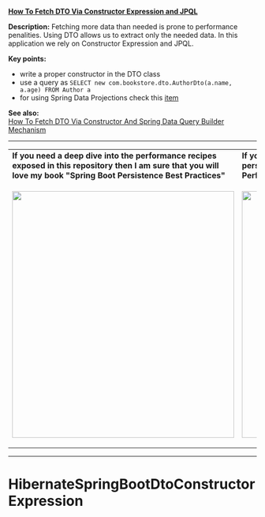 **[How To Fetch DTO Via Constructor Expression and JPQL](https://github.com/AnghelLeonard/Hibernate-SpringBoot/tree/master/HibernateSpringBootDtoConstructorExpression)**

**Description:** Fetching more data than needed is prone to performance penalities. Using DTO allows us to extract only the needed data. In this application we rely on Constructor Expression and JPQL.

**Key points:**
- write a proper constructor in the DTO class
- use a query as `SELECT new com.bookstore.dto.AuthorDto(a.name, a.age) FROM Author a`
- for using Spring Data Projections check this [item](https://github.com/AnghelLeonard/Hibernate-SpringBoot/tree/master/HibernateSpringBootDtoViaProjections) 

**See also:**\
[How To Fetch DTO Via Constructor And Spring Data Query Builder Mechanism](https://github.com/AnghelLeonard/Hibernate-SpringBoot/tree/master/HibernateSpringBootDtoConstructor)

-----------------------------------------------------------------------------------------------------------------------    
<table>
     <tr><td><b>If you need a deep dive into the performance recipes exposed in this repository then I am sure that you will love my book "Spring Boot Persistence Best Practices"</b></td><td><b>If you need a hand of tips and illustrations of 100+ Java persistence performance issues then "Java Persistence Performance Illustrated Guide" is for you.</b></td></tr>
     <tr><td>
<a href="https://www.apress.com/us/book/9781484256251"><p align="left"><img src="https://github.com/AnghelLeonard/Hibernate-SpringBoot/blob/master/Spring%20Boot%20Persistence%20Best%20Practices.jpg" height="500" width="450"/></p></a>
</td><td>
<a href="https://leanpub.com/java-persistence-performance-illustrated-guide"><p align="right"><img src="https://github.com/AnghelLeonard/Hibernate-SpringBoot/blob/master/Java%20Persistence%20Performance%20Illustrated%20Guide.jpg" height="500" width="450"/></p></a>
</td></tr></table>

-----------------------------------------------------------------------------------------------------------------------    

# HibernateSpringBootDtoConstructorExpression
